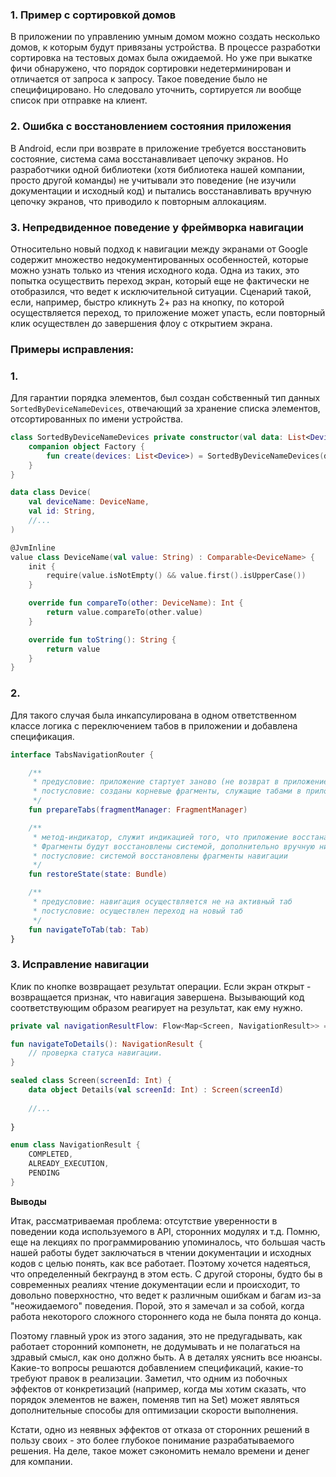 ### 1. Пример с сортировкой домов 
В приложении по управлению умным домом можно создать несколько домов, к которым будут привязаны устройства.
В процессе разработки сортировка на тестовых домах была ожидаемой. Но уже при выкатке фичи обнаружено, что порядок сортировки недетерминирован и отличается от запроса к запросу.
Такое поведение было не специфицировано. Но следовало уточнить, сортируется ли вообще список при отправке на клиент.

### 2. Ошибка с восстановлением состояния приложения
В Android, если при возврате в приложение требуется восстановить состояние, система сама восстанавливает цепочку экранов. Но разработчики одной библиотеки (хотя библиотека нашей компании, просто другой команды) не учитывали это поведение (не изучили документации и исходный код) и пытались восстанавливать вручную цепочку экранов, что приводило к повторным аллокациям. 

### 3. Непредвиденное поведение у фреймворка навигации
Относительно новый подход к навигации между экранами от Google содержит множество недокументированных особенностей, которые можно узнать только из чтения исходного кода.
Одна из таких, это попытка осуществить переход экран, который еще не фактически не отобразился, что ведет к исключительной ситуации.
Сценарий такой, если, например, быстро кликнуть 2+ раз на кнопку, по которой осуществляется переход, то приложение может упасть, если повторный клик осуществлен до завершения флоу с открытием экрана.

### Примеры исправления:

### 1.
Для гарантии порядка элементов, был создан собственный тип данных `SortedByDeviceNameDevices`, отвечающий за хранение списка элементов, отсортированных по имени устройства.

```kotlin
class SortedByDeviceNameDevices private constructor(val data: List<Device>) {
    companion object Factory {
        fun create(devices: List<Device>) = SortedByDeviceNameDevices(devices.sortedBy { it.deviceName })
    }
}

data class Device(
    val deviceName: DeviceName,
    val id: String,
    //...
)

@JvmInline
value class DeviceName(val value: String) : Comparable<DeviceName> {
    init {
        require(value.isNotEmpty() && value.first().isUpperCase())
    }

    override fun compareTo(other: DeviceName): Int {
        return value.compareTo(other.value)
    }

    override fun toString(): String {
        return value
    }
}
```

### 2.
Для такого случая была инкапсулирована в одном ответственном классе логика с переключением табов в приложении и добавлена спецификация.

```kotlin
interface TabsNavigationRouter {

    /**
     * предусловие: приложение стартует заново (не возврат в приложение и не восстановление)
     * постусловие: созданы корневые фрагменты, служащие табами в приложении
     */
    fun prepareTabs(fragmentManager: FragmentManager)

    /**
     * метод-индикатор, служит индикацией того, что приложение восстанавливает состояние. 
     * Фрагменты будут восстановлены системой, дополнительно вручную ничего с ними делать не нужно
     * постусловие: системой восстановлены фрагменты навигации
     */
    fun restoreState(state: Bundle)

    /**
     * предусловие: навигация осуществляется не на активный таб
     * постусловие: осуществлен переход на новый таб
     */
    fun navigateToTab(tab: Tab)
}
```

### 3. Исправление навигации 
Клик по кнопке возвращает результат операции. Если экран открыт - возвращается признак, что навигация завершена. Вызывающий код соответствующим образом реагирует на результат, как ему нужно.

```kotlin
private val navigationResultFlow: Flow<Map<Screen, NavigationResult>> = mutableFlow()

fun navigateToDetails(): NavigationResult {
    // проверка статуса навигации. 
}

sealed class Screen(screenId: Int) {
    data object Details(val screenId: Int) : Screen(screenId)
    
    //...
    
}

enum class NavigationResult {
    COMPLETED,
    ALREADY_EXECUTION,
    PENDING
}
```

**Выводы**

Итак, рассматриваемая проблема: отсутствие уверенности в поведении кода используемого в API, сторонних модулях и т.д. 
Помню, еще на лекциях по программированию упоминалось, что большая часть нашей работы будет заключаться в чтении документации и исходных кодов с целью понять, как все работает. Поэтому хочется надеяться, что определенный бекграунд в этом есть. 
С другой стороны, будто бы в современных реалиях чтение документации если и происходит, то довольно поверхностно, что ведет к различным ошибкам и багам из-за "неожидаемого" поведения. Порой, это я замечал и за собой, когда работа некоторого сложного стороннего кода не была понята до конца.

Поэтому главный урок из этого задания, это не предугадывать, как работает сторонний компонетн, не додумывать и не полагаться на здравый смысл, как оно должно быть. 
А в деталях уяснить все нюансы. Какие-то вопросы решаются добавлением спецификаций, какие-то требуют правок в реализации. Заметил, что одним из побочных эффектов от конкретизаций (например, когда мы хотим сказать, что порядок элементов не важен, поменяв тип на Set) может являться дополнительные способы для оптимизации скорости выполнения.

Кстати, одно из неявных эффектов от отказа от сторонних решений в пользу своих - это более глубокое понимание разрабатываемого решения. На деле, такое может сэкономить немало времени и денег для компании. 



